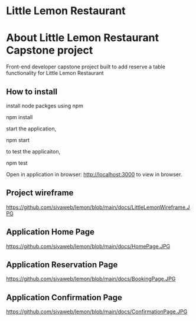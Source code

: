 # Little Lemon Restaurant

# About Little Lemon Restaurant Capstone project
   Front-end developer capstone project built to add reserve a table functionality for Little Lemon Restaurant

## How to install
install node packges using npm

  npm install

start the application,

  npm start

to test the applicaiton,

  npm test
 
Open in application in browser: 
[http://localhost:3000](http://localhost:3000) to view in  browser.


## Project wireframe
https://github.com/sivaweb/lemon/blob/main/docs/LittleLemonWireframe.JPG
    
## Application Home Page
https://github.com/sivaweb/lemon/blob/main/docs/HomePage.JPG

## Application Reservation Page
https://github.com/sivaweb/lemon/blob/main/docs/BookingPage.JPG

## Application Confirmation Page
https://github.com/sivaweb/lemon/blob/main/docs/ConfirmationPage.JPG


 